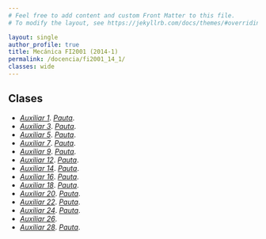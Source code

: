 ```yaml
---
# Feel free to add content and custom Front Matter to this file.
# To modify the layout, see https://jekyllrb.com/docs/themes/#overriding-theme-defaults

layout: single
author_profile: true
title: Mecánica FI2001 (2014-1)
permalink: /docencia/fi2001_14_1/
classes: wide
---
```



## Clases

* [_Auxiliar 1_](https://raw.githubusercontent.com/felipeisaule/felipeisaule.github.io/main/files/teaching/2014_1/fi2001/Auxiliar1.pdf). [_Pauta_](https://raw.githubusercontent.com/felipeisaule/felipeisaule.github.io/main/files/teaching/2014_1/fi2001/Auxiliar1sol.pdf).
* [_Auxiliar 3_](https://raw.githubusercontent.com/felipeisaule/felipeisaule.github.io/main/files/teaching/2014_1/fi2001/Auxiliar3.pdf). [_Pauta_](https://raw.githubusercontent.com/felipeisaule/felipeisaule.github.io/main/files/teaching/2014_1/fi2001/Auxiliar3sol.pdf).
* [_Auxiliar 5_](https://raw.githubusercontent.com/felipeisaule/felipeisaule.github.io/main/files/teaching/2014_1/fi2001/Auxiliar5.pdf). [_Pauta_](https://raw.githubusercontent.com/felipeisaule/felipeisaule.github.io/main/files/teaching/2014_1/fi2001/Auxiliar5sol.pdf).
* [_Auxiliar 7_](https://raw.githubusercontent.com/felipeisaule/felipeisaule.github.io/main/files/teaching/2014_1/fi2001/Auxiliar7.pdf). [_Pauta_](https://raw.githubusercontent.com/felipeisaule/felipeisaule.github.io/main/files/teaching/2014_1/fi2001/Auxiliar7sol.pdf).
* [_Auxiliar 9_](https://raw.githubusercontent.com/felipeisaule/felipeisaule.github.io/main/files/teaching/2014_1/fi2001/Auxiliar9.pdf). [_Pauta_](https://raw.githubusercontent.com/felipeisaule/felipeisaule.github.io/main/files/teaching/2014_1/fi2001/Auxiliar9sol.pdf).
* [_Auxiliar 12_](https://raw.githubusercontent.com/felipeisaule/felipeisaule.github.io/main/files/teaching/2014_1/fi2001/Auxiliar12.pdf). [_Pauta_](https://raw.githubusercontent.com/felipeisaule/felipeisaule.github.io/main/files/teaching/2014_1/fi2001/Auxiliar12sol.pdf).
* [_Auxiliar 14_](https://raw.githubusercontent.com/felipeisaule/felipeisaule.github.io/main/files/teaching/2014_1/fi2001/Auxiliar14.pdf). [_Pauta_](https://raw.githubusercontent.com/felipeisaule/felipeisaule.github.io/main/files/teaching/2014_1/fi2001/Auxiliar14sol.pdf).
* [_Auxiliar 16_](https://raw.githubusercontent.com/felipeisaule/felipeisaule.github.io/main/files/teaching/2014_1/fi2001/Auxiliar16.pdf). [_Pauta_](https://raw.githubusercontent.com/felipeisaule/felipeisaule.github.io/main/files/teaching/2014_1/fi2001/Auxiliar16sol.pdf).
* [_Auxiliar 18_](https://raw.githubusercontent.com/felipeisaule/felipeisaule.github.io/main/files/teaching/2014_1/fi2001/Auxiliar18.pdf). [_Pauta_](https://raw.githubusercontent.com/felipeisaule/felipeisaule.github.io/main/files/teaching/2014_1/fi2001/Auxiliar18sol.pdf).
* [_Auxiliar 20_](https://raw.githubusercontent.com/felipeisaule/felipeisaule.github.io/main/files/teaching/2014_1/fi2001/Auxiliar20.pdf). [_Pauta_](https://raw.githubusercontent.com/felipeisaule/felipeisaule.github.io/main/files/teaching/2014_1/fi2001/Auxiliar20sol.pdf).
* [_Auxiliar 22_](https://raw.githubusercontent.com/felipeisaule/felipeisaule.github.io/main/files/teaching/2014_1/fi2001/Auxiliar22.pdf). [_Pauta_](https://raw.githubusercontent.com/felipeisaule/felipeisaule.github.io/main/files/teaching/2014_1/fi2001/Auxiliar22sol.pdf).
* [_Auxiliar 24_](https://raw.githubusercontent.com/felipeisaule/felipeisaule.github.io/main/files/teaching/2014_1/fi2001/Auxiliar24.pdf). [_Pauta_](https://raw.githubusercontent.com/felipeisaule/felipeisaule.github.io/main/files/teaching/2014_1/fi2001/Auxiliar24sol.pdf).
* [_Auxiliar 26_](https://raw.githubusercontent.com/felipeisaule/felipeisaule.github.io/main/files/teaching/2014_1/fi2001/Auxiliar26.pdf).
* [_Auxiliar 28_](https://raw.githubusercontent.com/felipeisaule/felipeisaule.github.io/main/files/teaching/2014_1/fi2001/Auxiliar28.pdf). [_Pauta_](https://raw.githubusercontent.com/felipeisaule/felipeisaule.github.io/main/files/teaching/2014_1/fi2001/Auxiliar28sol.pdf).

